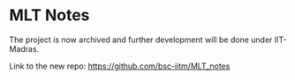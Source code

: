# MLT Notes

The project is now archived and further development will be done under IIT-Madras.

Link to the new repo: https://github.com/bsc-iitm/MLT_notes
